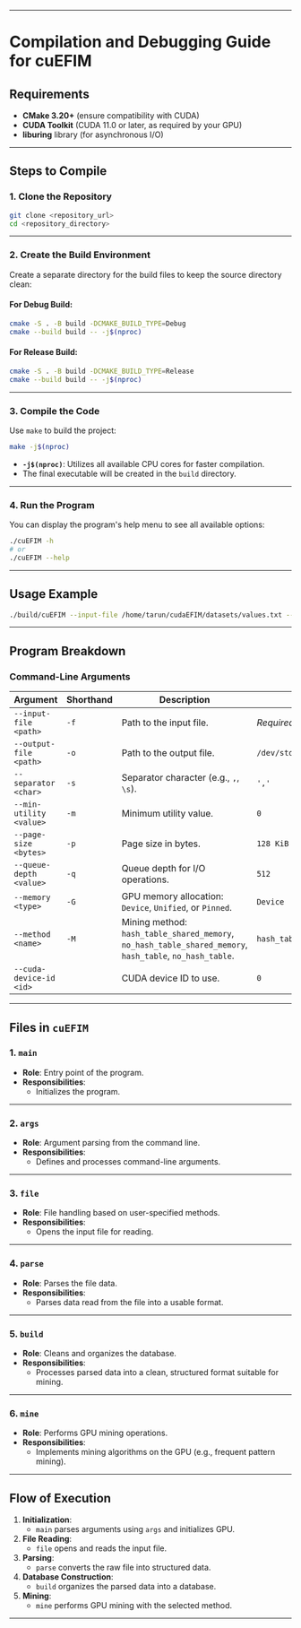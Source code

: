 
---

# **Compilation and Debugging Guide for cuEFIM**

## **Requirements**
- **CMake 3.20+** (ensure compatibility with CUDA)
- **CUDA Toolkit** (CUDA 11.0 or later, as required by your GPU)
- **liburing** library (for asynchronous I/O)

---

## **Steps to Compile**

### **1. Clone the Repository**
```bash
git clone <repository_url>
cd <repository_directory>
```

---

### **2. Create the Build Environment**
Create a separate directory for the build files to keep the source directory clean:

#### For Debug Build:
```bash
cmake -S . -B build -DCMAKE_BUILD_TYPE=Debug
cmake --build build -- -j$(nproc)
```

#### For Release Build:
```bash
cmake -S . -B build -DCMAKE_BUILD_TYPE=Release
cmake --build build -- -j$(nproc)
```

---

### **3. Compile the Code**
Use `make` to build the project:

```bash
make -j$(nproc)
```

- **`-j$(nproc)`**: Utilizes all available CPU cores for faster compilation.
- The final executable will be created in the `build` directory.

---

### **4. Run the Program**
You can display the program's help menu to see all available options:

```bash
./cuEFIM -h
# or
./cuEFIM --help
```

---

## **Usage Example**

```bash
./build/cuEFIM --input-file /home/tarun/cudaEFIM/datasets/values.txt --output-file /dev/stdout --separator \\s --min-utility 30 --page-size 128 --queue-depth 32  --memory Device --method hash_table_shared_memory
```

---

## **Program Breakdown**

### **Command-Line Arguments**
| Argument                 | Shorthand | Description                                                 | Default              |
|--------------------------|-----------|-------------------------------------------------------------|----------------------|
| `--input-file <path>`    | `-f`      | Path to the input file.                                     | *Required*          |
| `--output-file <path>`   | `-o`      | Path to the output file.                                    | `/dev/stdout`        |
| `--separator <char>`     | `-s`      | Separator character (e.g., `,`, `\s`).                     | `','`               |
| `--min-utility <value>`  | `-m`      | Minimum utility value.                                      | `0`                 |
| `--page-size <bytes>`    | `-p`      | Page size in bytes.                                         | `128 KiB`           |
| `--queue-depth <value>`  | `-q`      | Queue depth for I/O operations.                            | `512`               |
| `--memory <type>`        | `-G`      | GPU memory allocation: `Device`, `Unified`, or `Pinned`.    | `Device`            |
| `--method <name>`        | `-M`      | Mining method: `hash_table_shared_memory`, `no_hash_table_shared_memory`, `hash_table`, `no_hash_table`. | `hash_table_shared_memory` |
| `--cuda-device-id <id>`  |           | CUDA device ID to use.                                      | `0`                 |


---

## **Files in `cuEFIM`**

### **1. `main`**
- **Role**: Entry point of the program.
- **Responsibilities**:
  - Initializes the program.

---

### **2. `args`**
- **Role**: Argument parsing from the command line.
- **Responsibilities**:
  - Defines and processes command-line arguments.

---

### **3. `file`**
- **Role**: File handling based on user-specified methods.
- **Responsibilities**:
  - Opens the input file for reading.

---

### **4. `parse`**
- **Role**: Parses the file data.
- **Responsibilities**:
  - Parses data read from the file into a usable format.

---

### **5. `build`**
- **Role**: Cleans and organizes the database.
- **Responsibilities**:
  - Processes parsed data into a clean, structured format suitable for mining.

---

### **6. `mine`**
- **Role**: Performs GPU mining operations.
- **Responsibilities**:
  - Implements mining algorithms on the GPU (e.g., frequent pattern mining).

---

## **Flow of Execution**

1. **Initialization**:
   - `main` parses arguments using `args` and initializes GPU.
2. **File Reading**:
   - `file` opens and reads the input file.
3. **Parsing**:
   - `parse` converts the raw file into structured data.
4. **Database Construction**:
   - `build` organizes the parsed data into a database.
5. **Mining**:
   - `mine` performs GPU mining with the selected method.

---
